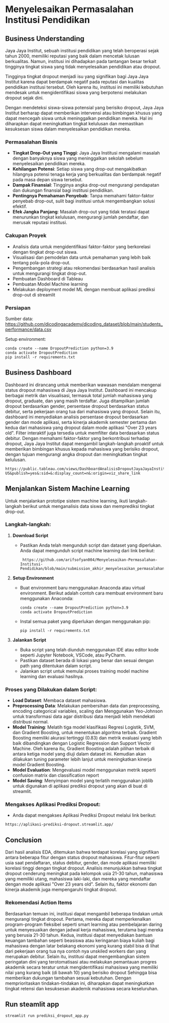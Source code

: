 # Menyelesaikan Permasalahan Institusi Pendidikan

## Business Understanding
Jaya Jaya Institut, sebuah institusi pendidikan yang telah beroperasi sejak tahun 2000, memiliki reputasi yang baik dalam mencetak lulusan berkualitas. Namun, institusi ini dihadapkan pada tantangan besar terkait tingginya tingkat siswa yang tidak menyelesaikan pendidikan atau dropout.

Tingginya tingkat dropout menjadi isu yang signifikan bagi Jaya Jaya Institut karena dapat berdampak negatif pada reputasi dan kualitas pendidikan institusi tersebut. Oleh karena itu, institusi ini memiliki kebutuhan mendesak untuk mengidentifikasi siswa yang berpotensi melakukan dropout sejak dini.

Dengan mendeteksi siswa-siswa potensial yang berisiko dropout, Jaya Jaya Institut berharap dapat memberikan intervensi atau bimbingan khusus yang dapat mencegah siswa untuk meninggalkan pendidikan mereka. Hal ini diharapkan dapat meningkatkan tingkat kelulusan dan memastikan kesuksesan siswa dalam menyelesaikan pendidikan mereka.

### Permasalahan Bisnis
- **Tingkat Drop-Out yang Tinggi**: Jaya Jaya Institusi mengalami masalah dengan banyaknya siswa yang meninggalkan sekolah sebelum menyelesaikan pendidikan mereka.
- **Kehilangan Potensi**: Setiap siswa yang drop-out mengakibatkan hilangnya potensi tenaga kerja yang berkualitas dan berdampak negatif pada masa depan siswa tersebut.
- **Dampak Finansial**: Tingginya angka drop-out mengurangi pendapatan dan dukungan finansial bagi institusi pendidikan.
- **Pentingnya Pemahaman Penyebab**: Tanpa memahami faktor-faktor penyebab drop-out, sulit bagi institusi untuk mengembangkan solusi efektif.
- **Efek Jangka Panjang**: Masalah drop-out yang tidak teratasi dapat menurunkan tingkat kelulusan, mengurangi jumlah pendaftar, dan merusak reputasi institusi.

### Cakupan Proyek
- Analisis data untuk mengidentifikasi faktor-faktor yang berkorelasi dengan tingkat drop-out siswa.
- Visualisasi dan pemodelan data untuk pemahaman yang lebih baik tentang pola-pola drop-out.
- Pengembangan strategi atau rekomendasi berdasarkan hasil analisis untuk mengurangi tingkat drop-out.
- Pembuatan Dashboard di Tableau
- Pembuatan Model Machine learning
- Melakukan deployment model ML dengan membuat aplikasi prediksi drop-out di streamlit

### Persiapan

Sumber data: https://github.com/dicodingacademy/dicoding_dataset/blob/main/students_performance/data.csv

Setup environment:
```
conda create --name DropoutPrediction python=3.9
conda activate DropoutPrediction
pip install -r requirements.txt
```

## Business Dashboard
Dashboard ini dirancang untuk memberikan wawasan mendalam mengenai status dropout mahasiswa di Jaya Jaya Institut. Dashboard ini mencakup berbagai metrik dan visualisasi, termasuk total jumlah mahasiswa yang dropout, graduate, dan yang masih terdaftar. Juga ditampilkan jumlah dropout berdasarkan gender, persentase dropout berdasarkan status debitur, serta pekerjaan orang tua dari mahasiswa yang dropout. Selain itu, dashboard ini menyediakan analisis persentase dropout berdasarkan gender dan mode aplikasi, serta kinerja akademik semester pertama dan kedua dari mahasiswa yang dropout dalam mode aplikasi "Over 23 years old". Filter interaktif juga tersedia untuk memfilter data berdasarkan status debitur. Dengan memahami faktor-faktor yang berkontribusi terhadap dropout, Jaya Jaya Institut dapat mengambil langkah-langkah proaktif untuk memberikan bimbingan khusus kepada mahasiswa yang berisiko dropout, dengan tujuan mengurangi angka dropout dan meningkatkan tingkat kelulusan.

```
https://public.tableau.com/views/DashboardAnalisisDropoutJayaJayaInstitut/DropoutAnalyticsDashboard?:language=en-US&publish=yes&:sid=&:display_count=n&:origin=viz_share_link
```

## Menjalankan Sistem Machine Learning

Untuk menjalankan prototipe sistem machine learning, ikuti langkah-langkah berikut untuk menganalisis data siswa dan memprediksi tingkat drop-out.

### Langkah-langkah:

1. **Download Script**
   - Pastikan Anda telah mengunduh script dan dataset yang diperlukan. Anda dapat mengunduh script machine learning dari link berikut:
     ```
      https://github.com/arifsofyan004/Menyelesaikan-Permasalahan-Institusi-Pendidikan/blob/main/submission_akhir_menyelesaikan_permasalahan_institusi_pendidikan.py
     ```

2. **Setup Environment**
   - Buat environment baru menggunakan Anaconda atau virtual environment. Berikut adalah contoh cara membuat environment baru menggunakan Anaconda:
     ```
     conda create --name DropoutPrediction python=3.9
     conda activate DropoutPrediction
     ```
   - Instal semua paket yang diperlukan dengan menggunakan pip:
     ```
     pip install -r requirements.txt
     ```

3. **Jalankan Script**
   - Buka script yang telah diunduh menggunakan IDE atau editor kode seperti Jupyter Notebook, VSCode, atau PyCharm.
   - Pastikan dataset berada di lokasi yang benar dan sesuai dengan path yang ditentukan dalam script.
   - Jalankan script untuk memulai proses training model machine learning dan evaluasi hasilnya.

### Proses yang Dilakukan dalam Script:
- **Load Dataset**: Membaca dataset mahasiswa.
- **Preprocessing Data**: Melakukan pembersihan data dan preprocessing, encoding categorical variables, scaling dan Menggunakan Yeo-Johnson untuk transformasi data agar distribusi data menjadi lebih mendekati distribusi normal.
- **Model Training**: Melatih tiga model klasifikasi Regresi Logistik, SVM, dan Gradient Boosting, untuk menentukan algoritma terbaik.
Gradient Boosting memiliki akurasi tertinggi (0.83) dan metrik evaluasi yang lebih baik dibandingkan dengan Logistic Regression dan Support Vector Machine. Oleh karena itu, Gradient Boosting adalah pilihan terbaik di antara ketiga model yang diuji dalam dataset ini. Kemudian akan dilakukan tuning parameter lebih lanjut untuk meningkatkan kinerja model Gradient Boosting.
- **Model Evaluation**: Mengevaluasi model menggunakan metrik seperti confusion matrix dan classification report
- **Model Saving**: Menyimpan model yang terlatih menggunakan joblib untuk digunakan di aplikasi prediksi dropout yang akan di buat di streamlit.

### Mengakses Aplikasi Prediksi Dropout:
- Anda dapat mengakses Aplikasi Prediksi Dropout melalui link berikut:
```
https://aplikasi-prediksi-dropout.streamlit.app/
```

## Conclusion
Dari hasil analisis EDA, ditemukan bahwa terdapat korelasi yang signifikan antara beberapa fitur dengan status dropout mahasiswa. Fitur-fitur seperti usia saat pendaftaran, status debitur, gender, dan mode aplikasi memiliki korelasi tinggi dengan tingkat dropout. Analisis menunjukkan bahwa tingkat dropout cenderung meningkat pada kelompok usia 21-30 tahun, mahasiswa yang memiliki utang, mahasiswa laki-laki, dan mereka yang mendaftar dengan mode aplikasi "Over 23 years old". Selain itu, faktor ekonomi dan kinerja akademik juga mempengaruhi tingkat dropout.

### Rekomendasi Action Items
Berdasarkan temuan ini, institusi dapat mengambil beberapa tindakan untuk mengurangi tingkat dropout. Pertama, mereka dapat memperkenalkan program-program fleksibel seperti smart learning atau pembelajaran daring untuk menyesuaikan dengan jadwal kerja mahasiswa, terutama bagi mereka yang berusia 21-30 tahun. Kedua, institusi dapat menyediakan bantuan keuangan tambahan seperti beasiswa atau keringanan biaya kuliah bagi mahasiswa dengan latar belakang ekonomi yang kurang stabil bisa di lihat dari pekerjaan orang tua nya contoh nya unskiled workers dan yang merupakan debitur. Selain itu, institusi dapat mengembangkan sistem peringatan dini yang terotomatisasi atau melakukan pemantauan progres akademik secara teratur untuk mengidentifikasi mahasiswa yang memiliki nilai yang kurang baik (di bawah 10) yang berisiko dropout Sehingga bisa memberikan dukungan tambahan sesuai kebutuhan. Dengan memprioritaskan tindakan-tindakan ini, diharapkan dapat meningkatkan tingkat retensi dan kesuksesan akademik mahasiswa secara keseluruhan.

## Run steamlit app
```
streamlit run prediksi_dropout_app.py
```
